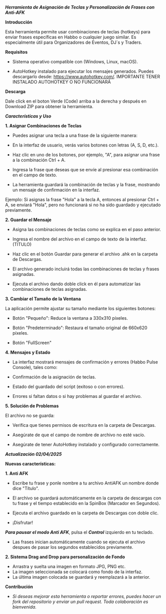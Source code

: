 ***Herramienta de Asignación de Teclas y Personalización de Frases con Anti-AFK***   


**Introducción**

Esta herramienta permite usar combinaciones de teclas (hotkeys) para enviar frases específicas en Habbo o cualquier juego similar. Es especialmente útil para Organizadores de Eventos, DJ´s y Traders.

**Requisitos**

- Sistema operativo compatible con (Windows, Linux, macOS).

- AutoHotkey instalado para ejecutar los mensajes generados. Puedes descargarlo desde: https://www.autohotkey.com/.  IMPORTANTE TENER INSTALADO AUTOHOTKEY O NO FUNCIONARÁ

**Descarga**

Dale click en el boton Verde (Code) arriba a la derecha y después en Download ZIP para obtener la herramienta.

***Características y Uso***

**1. Asignar Combinaciones de Teclas**

- Puedes asignar una tecla a una frase de la siguiente manera:

- En la interfaz de usuario, verás varios botones con letras (A, S, D, etc.).

- Haz clic en uno de los botones, por ejemplo, "A", para asignar una frase a la combinación Ctrl + A.

- Ingresa la frase que deseas que se envíe al presionar esa combinación en el campo de texto.

- La herramienta guardará la combinación de teclas y la frase, mostrando un mensaje de confirmación en la interfaz.

Ejemplo:
Si asignas la frase "Hola" a la tecla A, entonces al presionar Ctrl + A, se enviará "Hola", pero no funcionará si no ha sido guardado y ejecutado previamente.

**2. Guardar el Mensaje**

- Asigna las combinaciones de teclas como se explica en el paso anterior.

- Ingresa el nombre del archivo en el campo de texto de la interfaz. (TITULO)

- Haz clic en el botón Guardar para generar el archivo .ahk en la carpeta de Descargas.

- El archivo generado incluirá todas las combinaciones de teclas y frases asignadas.

- Ejecuta el archivo dando doble click en él para automatizar las combinaciones de teclas asignadas.

**3. Cambiar el Tamaño de la Ventana**

La aplicación permite ajustar su tamaño mediante los siguientes botones:

- Botón "Pequeño": Reduce la ventana a 330x310 píxeles.

- Botón "Predeterminado": Restaura el tamaño original de 660x620 píxeles.

- Botón "FullScreen"


**4. Mensajes y Estado**

- La interfaz mostrará mensajes de confirmación y errores (Habbo Pulse Console), tales como:

- Confirmación de la asignación de teclas.

- Estado del guardado del script (exitoso o con errores).

- Errores si faltan datos o si hay problemas al guardar el archivo.

**5. Solución de Problemas**

El archivo no se guarda:

- Verifica que tienes permisos de escritura en la carpeta de Descargas.

- Asegúrate de que el campo de nombre de archivo no esté vacío.

- Asegúrate de tener AutoHotkey instalado y configurado correctamente.

***Actualización 02/04/2025*** 

**Nuevas características:**

**1. Anti AFK**

- Escribe tu frase y ponle nombre a tu archivo AntiAFK un nombre donde dice "Título".

- El archivo se guardará automáticamente en la carpeta de descargas con tu frase y el tiempo establecido en la SpinBox (Marcador en Segundos).

- Ejecuta el archivo guardado en la carpeta de Descargas con doble clic.

- ¡Disfrutar!

***Para pausar el modo Anti AFK***, pulsa el ***Control*** izquierdo en tu teclado.

- Las frases inician automáticamente cuando se ejecuta el archivo despues de pasar los segundos establecidos previamente.

**2. Sistema Drag and Drop para personalización de Fondo**

- Arrastra y suelta una imagen en formato JPG, PNG etc.
- La imagen seleccionada se colocará como fondo de la interfaz.
- La última imagen colocada se guardará y reemplazará a la anterior.


**Contribución**

- *Si deseas mejorar esta herramienta o reportar errores, puedes hacer un fork del repositorio y enviar un pull request. Toda colaboración es bienvenida.*

